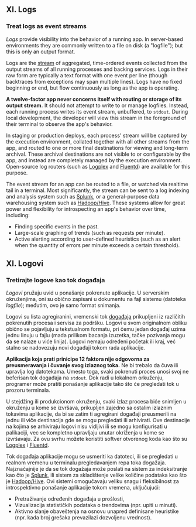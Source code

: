 ## XI. Logs
### Treat logs as event streams

*Logs* provide visibility into the behavior of a running app.  In server-based environments they are commonly written to a file on disk (a "logfile"); but this is only an output format.

Logs are the [stream](https://adam.herokuapp.com/past/2011/4/1/logs_are_streams_not_files/) of aggregated, time-ordered events collected from the output streams of all running processes and backing services.  Logs in their raw form are typically a text format with one event per line (though backtraces from exceptions may span multiple lines).  Logs have no fixed beginning or end, but flow continuously as long as the app is operating.

**A twelve-factor app never concerns itself with routing or storage of its output stream.**  It should not attempt to write to or manage logfiles.  Instead, each running process writes its event stream, unbuffered, to `stdout`.  During local development, the developer will view this stream in the foreground of their terminal to observe the app's behavior.

In staging or production deploys, each process' stream will be captured by the execution environment, collated together with all other streams from the app, and routed to one or more final destinations for viewing and long-term archival.  These archival destinations are not visible to or configurable by the app, and instead are completely managed by the execution environment.  Open-source log routers (such as [Logplex](https://github.com/heroku/logplex) and [Fluentd](https://github.com/fluent/fluentd)) are available for this purpose.

The event stream for an app can be routed to a file, or watched via realtime tail in a terminal.  Most significantly, the stream can be sent to a log indexing and analysis system such as [Splunk](http://www.splunk.com/), or a general-purpose data warehousing system such as [Hadoop/Hive](http://hive.apache.org/).  These systems allow for great power and flexibility for introspecting an app's behavior over time, including:

* Finding specific events in the past.
* Large-scale graphing of trends (such as requests per minute).
* Active alerting according to user-defined heuristics (such as an alert when the quantity of errors per minute exceeds a certain threshold).


## XI. Logovi
### Tretirajte logove kao tok događaja

*Logovi* pružaju uvid u ponašanje pokrenute aplikacije. U serverskim okruženjima, oni su obično zapisani u dokumentu na fajl sistemu (datoteka *logfile*); međutim, ovo je samo format snimanja.

Logovi su lista agregiranini, vremenski tok [događaja](https://adam.herokuapp.com/past/2011/4/1/logs_are_streams_not_files/) prikupljeni iz različitih pokrenutih procesa i servisa za podršku. Logovi u svom originalnom obliku obično se pojavljuju u tekstualnom formatu, pri čemu jedan događaj uzima jednu linuju u fajlu (mada prilikom bacanja izuzetka, tačke pozivanja mogu da se nalaze u viće linija). Logovi nemaju određeni početak ili kraj, već stalno se nadovezuju novi događaji tokom rada aplikacije.

**Aplikacija koja prati prinicipe 12 faktora nije odgovorna za preusmeravanja i čuvanje svog izlaznog toka.** Ne bi trebalo da čuva ili upravlja log datotekama. Umesto toga, svaki pokrenuti proces unosi svoj ne beferisan tok događaja na `stdout`. Dok radi u lokalnom orkuženju, programer može pratiti ponašanje aplikacije tako što će pregledati tok u prozoru terminala.

U stejdžing ili produkcionom okruženju, svaki izlaz procesa biće snimljen u okruženju u kome se izvršava, prikupljen zajedno sa ostalim izlaznim tokavima aplikacije, da bi se zatim ti agregirani događaji preusmerili na jednu ili viče destinacija gde se mogu pregledati ili arhivirati. Ove destinacije na kojima se arhiviraju logovi nisu vidljivi ili se mogu konfigurisati u palikaciji, vec se kompletno upravljaju unutar okriženja u kome se izvršavaju. Za ovu svrhu možete koristiti softver otvorenog koda kao što su [Logplex](https://github.com/heroku/logplex) i [Fluentd](https://github.com/fluent/fluentd).

Tok događaja aplikacije mogu se usmeriti ka datoteci, ili se pregledati u realnom vremenu u terminalu pregledavanjem repa toka dogažaja. Najznačajnije je da se tok dogažaja može poslati na sistem za indeksitranje kao čto je [Splunk](http://www.splunk.com/), ili sistem za skladištenje velike količine podataka kao što je [Hadoop/Hive](http://hive.apache.org/). Ovi sistemi omogučavaju veliku snagu i fleksibilnost za introspektivno ponašanje aplikacije tokom vremena, uključujući:

* Pretraživanje određenih događaja u prošlosti,
* Vizualizacija statističkih podataka o trendovima (npr. upiti u minuti).
* Aktivno slanje obaveštenja na osnovu unapred definisane heuristike (npr. kada broj grešaka prevazilazi dozvoljenu vrednost).
